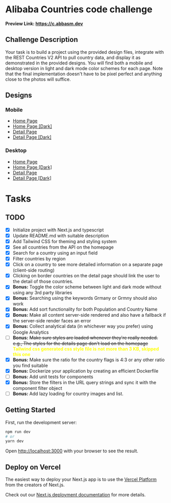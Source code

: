 # Alibaba Countries code challenge

<b>Preview Link: https://c.abbasm.dev</b>

## Challenge Description

Your task is to build a project using the provided design files, integrate with the REST Countries V2 API to pull country data, and display it as demonstrated in the provided designs. You will find both a mobile and desktop version in light and dark mode color schemes for each page. Note that the final implementation doesn't have to be pixel perfect and anything close to the photos will suffice.

## Designs

### Mobile

- <a href="https://alibaba-rest-countries.vercel.app/design/mobile-design-home-light.jpg">Home Page</a>
- <a href="https://alibaba-rest-countries.vercel.app/design/mobile-design-home-dark.jpg">Home Page [Dark]</a>
- <a href="https://alibaba-rest-countries.vercel.app/design/mobile-design-detail-light.jpg">Detail Page</a>
- <a href="https://alibaba-rest-countries.vercel.app/design/mobile-design-detail-dark.jpg">Detail Page [Dark]</a>

### Desktop

- <a href="https://alibaba-rest-countries.vercel.app/design/desktop-design-home-light.jpg">Home Page</a>
- <a href="https://alibaba-rest-countries.vercel.app/design/desktop-design-home-dark.jpg">Home Page [Dark]</a>
- <a href="https://alibaba-rest-countries.vercel.app/design/desktop-design-detail-light.jpg">Detail Page</a>
- <a href="https://alibaba-rest-countries.vercel.app/design/desktop-design-detail-dark.jpg">Detail Page [Dark]</a>

# Tasks

## TODO

- [x] Initialize project with Next.js and typescript
- [x] Update README.md with suitable description
- [x] Add Tailwind CSS for theming and styling system
- [x] See all countries from the API on the homepage
- [x] Search for a country using an input field
- [x] Filter countries by region
- [x] Click on a country to see more detailed information on a separate page (client-side routing)
- [x] Clicking on border countries on the detail page should link the user to the detail of those countries.
- [x] <b>Bonus:</b> Toggle the color scheme between light and dark mode without using any 3rd party libraries
- [x] <b>Bonus:</b> Searching using the keywords Grmany or Grmny should also work
- [x] <b>Bonus:</b> Add sort functionality for both Population and Country Name
- [x] <b>Bonus:</b> Make all content server-side rendered and also have a fallback if the server-side render faces an error
- [x] <b>Bonus:</b> Collect analytical data (in whichever way you prefer) using Google Analytics
- [ ] <b>Bonus:</b> <span style="text-decoration: line-through;">Make sure styles are loaded whenever they're really needed. e.g., The styles for the details page don't load on the homepage</span> <b style="color:yellow">Tailwind css generated css style file is not more than 3 KB, skipped this one</b>
- [x] <b>Bonus:</b> Make sure the ratio for the country flags is 4:3 or any other ratio you find suitable
- [x] <b>Bonus:</b> Dockerize your application by creating an efficient Dockerfile
- [ ] <b>Bonus:</b> Add unit tests for components
- [x] <b>Bonus:</b> Store the filters in the URL query strings and sync it with the component filter object
- [ ] <b>Bonus:</b> Add lazy loading for country images and list.

## Getting Started

First, run the development server:

```bash
npm run dev
# or
yarn dev
```

Open [http://localhost:3000](http://localhost:3000) with your browser to see the result.

## Deploy on Vercel

The easiest way to deploy your Next.js app is to use the [Vercel Platform](https://vercel.com/new?utm_medium=default-template&filter=next.js&utm_source=create-next-app&utm_campaign=create-next-app-readme) from the creators of Next.js.

Check out our [Next.js deployment documentation](https://nextjs.org/docs/deployment) for more details.
